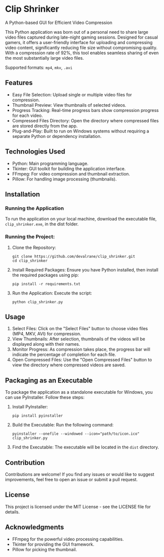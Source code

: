 # Clip Shrinker

A Python-based GUI for Efficient Video Compression

This Python application was born out of a personal need to share large video files captured during late-night gaming sessions. Designed for casual gamers, it offers a user-friendly interface for uploading and compressing video content, significantly reducing file size without compromising quality. With a compression rate of 92%, this tool enables seamless sharing of even the most substantially large video files.

Supported formats: `mp4`, `mkv`, `.avi`

## Features

- Easy File Selection: Upload single or multiple video files for compression.
- Thumbnail Preview: View thumbnails of selected videos.
- Progress Tracking: Real-time progress bars show compression progress for each video.
- Compressed Files Directory: Open the directory where compressed files are stored directly from the app.
- Plug-and-Play: Built to run on Windows systems without requiring a separate Python or dependency installation.

## Technologies Used

- Python: Main programming language.
- Tkinter: GUI toolkit for building the application interface.
- FFmpeg: For video compression and thumbnail extraction.
- Pillow: For handling image processing (thumbnails).

## Installation

### Running the Application

To run the application on your local machine, download the executable file, `clip_shrinker.exe`, in the dist folder.

### Running the Project:

1. Clone the Repository:

   ```
   git clone https://github.com/devalrane/clip_shrinker.git
   cd clip_shrinker
   ```

2. Install Required Packages:
   Ensure you have Python installed, then install the required packages using pip:

   ```
   pip install -r requirements.txt
   ```

3. Run the Application:
   Execute the script:
   ```
   python clip_shrinker.py
   ```

## Usage

1. Select Files: Click on the "Select Files" button to choose video files (MP4, MKV, AVI) for compression.
2. View Thumbnails: After selection, thumbnails of the videos will be displayed along with their names.
3. Monitor Progress: As compression takes place, the progress bar will indicate the percentage of completion for each file.
4. Open Compressed Files: Use the "Open Compressed Files" button to view the directory where compressed videos are saved.

## Packaging as an Executable

To package the application as a standalone executable for Windows, you can use PyInstaller. Follow these steps:

1. Install PyInstaller:

   ```
   pip install pyinstaller
   ```

2. Build the Executable:
   Run the following command:

   ```
   pyinstaller --onefile --windowed --icon="path/to/icon.ico" clip_shrinker.py
   ```

3. Find the Executable: The executable will be located in the `dist` directory.

## Contribution

Contributions are welcome! If you find any issues or would like to suggest improvements, feel free to open an issue or submit a pull request.

## License

This project is licensed under the MIT License - see the LICENSE file for details.

## Acknowledgments

- FFmpeg for the powerful video processing capabilities.
- Tkinter for providing the GUI framework.
- Pillow for picking the thumbnail.
